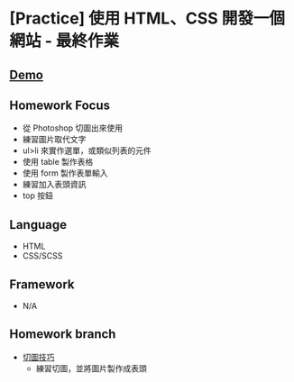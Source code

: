 # [Practice] 使用 HTML、CSS 開發一個網站 - 最終作業

## [Demo](https://guanwha.github.io/practice-htmlcss-hw/)

## Homework Focus
- 從 Photoshop 切圖出來使用
- 練習圖片取代文字
- ul>li 來實作選單，或類似列表的元件
- 使用 table 製作表格
- 使用 form 製作表單輸入
- 練習加入表頭資訊
- top 按鈕

## Language
- HTML
- CSS/SCSS

## Framework
- N/A

## Homework branch
- [切圖技巧](https://codepen.io/guanwha/pen/ExjEpzq)
  - 練習切圖，並將圖片製作成表頭

